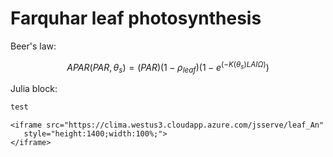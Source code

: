 # Farquhar leaf photosynthesis

Beer's law:

```math
APAR(PAR, \theta_s) = (PAR)(1 - \rho_{leaf})(1 - e^{(-K(\theta_s) LAI  \Omega)})
```

Julia block: 

```jl
test
```

```@raw html
<iframe src="https://clima.westus3.cloudapp.azure.com/jsserve/leaf_An"
   style="height:1400;width:100%;">
</iframe>
```

